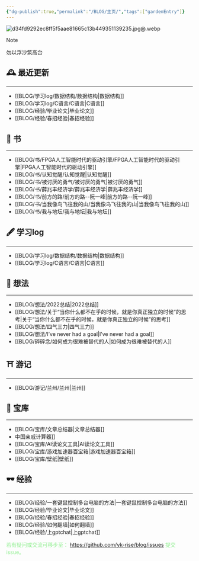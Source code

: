 ```yaml
---
{"dg-publish":true,"permalink":"/BLOG/主页/","tags":["gardenEntry"]}
---
```


![d34fd9292ec8ff5f5aae81665c13b449351139235.jpg@.webp](/img/user/BLOG/d34fd9292ec8ff5f5aae81665c13b449351139235.jpg@.webp)


> [!NOTE] 
>  勿以浮沙筑高台

##  🕰  最近更新
---

-   [[BLOG/学习log/数据结构/数据结构\|数据结构]]
-   [[BLOG/学习log/C语言/C语言\|C语言]]
-  [[BLOG/经验/毕业论文\|毕业论文]]
-  [[BLOG/经验/春招经验\|春招经验]]

## 📕  书
---

-  [[BLOG/书/FPGA人工智能时代的驱动引擎/FPGA人工智能时代的驱动引擎\|FPGA人工智能时代的驱动引擎]]
-  [[BLOG/书/认知觉醒/认知觉醒\|认知觉醒]]
-  [[BLOG/书/被讨厌的勇气/被讨厌的勇气\|被讨厌的勇气]]
-  [[BLOG/书/薛兆丰经济学/薛兆丰经济学\|薛兆丰经济学]]
-  [[BLOG/书/前方的路/前方的路--阮一峰\|前方的路--阮一峰]]
- [[BLOG/书/当我像鸟飞往我的山/当我像鸟飞往我的山\|当我像鸟飞往我的山]]
-  [[BLOG/书/我与地坛/我与地坛\|我与地坛]]

## 🖋  学习log
---

-  [[BLOG/学习log/数据结构/数据结构\|数据结构]]
-  [[BLOG/学习log/C语言/C语言\|C语言]]

## 🧠  想法
---

-  [[BLOG/想法/2022总结\|2022总结]]
- [[BLOG/想法/关于“当你什么都不在乎的时候，就是你真正独立的时候”的思考\|关于“当你什么都不在乎的时候，就是你真正独立的时候”的思考]]
- [[BLOG/想法/四气三力\|四气三力]]
-  [[BLOG/想法/I’ve never had a goal\|I’ve never had a goal]]
- [[BLOG/碎碎念/如何成为很难被替代的人\|如何成为很难被替代的人]]

## ⛩  游记
---

- [[BLOG/游记/兰州/兰州\|兰州]]

## 👑  宝库
---

- [[BLOG/宝库/文章总结器\|文章总结器]]
- 中国亲戚计算器]]
-  [[BLOG/宝库/AI读论文工具\|AI读论文工具]]
-  [[BLOG/宝库/游戏加速器百宝箱\|游戏加速器百宝箱]]
-  [[BLOG/宝库/壁纸\|壁纸]]

## 🕶  经验
---

- [[BLOG/经验/一套键鼠控制多台电脑的方法\|一套键鼠控制多台电脑的方法]]
-  [[BLOG/经验/毕业论文\|毕业论文]]
- [[BLOG/经验/春招经验\|春招经验]]
-  [[BLOG/经验/如何翻墙\|如何翻墙]]
- [[BLOG/经验/上gptchat\|上gptchat]]




<font color=lightgreen> 若有疑问或交流可移步至： </font>https://github.com/yk-rise/blog/issues     <font color=lightgreen> 提交issue。</font>
